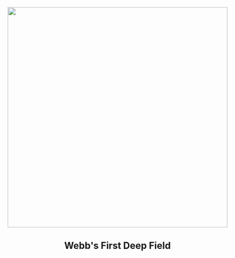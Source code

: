 
<p align="center"><img src="https://apod.nasa.gov/apod/image/2307/STScI-SMACS0723_webb.jpg" width="500" height="500"></p>
<h2 align="center"> Webb's First Deep Field </h2>
